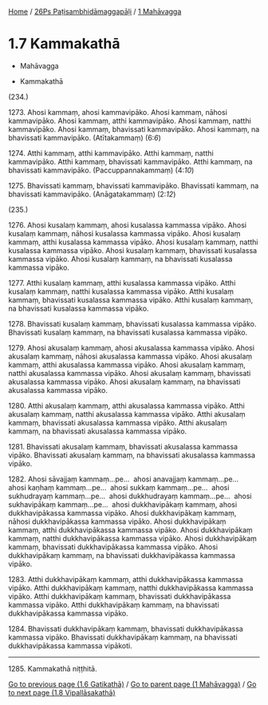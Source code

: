 
[Home](/) / [26Ps Paṭisambhidāmaggapāḷi](...md) / [1 Mahāvagga](../26Ps/1.md)

# 1.7 Kammakathā

* Mahāvagga

* Kammakathā

(234.)

1273\. Ahosi kammaṃ, ahosi kammavipāko. Ahosi kammaṃ, nāhosi kammavipāko. Ahosi kammaṃ, atthi kammavipāko. Ahosi kammaṃ, natthi kammavipāko. Ahosi kammaṃ, bhavissati kammavipāko. Ahosi kammaṃ, na bhavissati kammavipāko. (Atītakammaṃ) (6:*6*)

1274\. Atthi kammaṃ, atthi kammavipāko. Atthi kammaṃ, natthi kammavipāko. Atthi kammaṃ, bhavissati kammavipāko. Atthi kammaṃ, na bhavissati kammavipāko. (Paccuppannakammaṃ) (4:*10*)

1275\. Bhavissati kammaṃ, bhavissati kammavipāko. Bhavissati kammaṃ, na bhavissati kammavipāko. (Anāgatakammaṃ) (2:*12*)

(235.)

1276\. Ahosi kusalaṃ kammaṃ, ahosi kusalassa kammassa vipāko. Ahosi kusalaṃ kammaṃ, nāhosi kusalassa kammassa vipāko. Ahosi kusalaṃ kammaṃ, atthi kusalassa kammassa vipāko. Ahosi kusalaṃ kammaṃ, natthi kusalassa kammassa vipāko. Ahosi kusalaṃ kammaṃ, bhavissati kusalassa kammassa vipāko. Ahosi kusalaṃ kammaṃ, na bhavissati kusalassa kammassa vipāko.

1277\. Atthi kusalaṃ kammaṃ, atthi kusalassa kammassa vipāko. Atthi kusalaṃ kammaṃ, natthi kusalassa kammassa vipāko. Atthi kusalaṃ kammaṃ, bhavissati kusalassa kammassa vipāko. Atthi kusalaṃ kammaṃ, na bhavissati kusalassa kammassa vipāko.

1278\. Bhavissati kusalaṃ kammaṃ, bhavissati kusalassa kammassa vipāko. Bhavissati kusalaṃ kammaṃ, na bhavissati kusalassa kammassa vipāko.

1279\. Ahosi akusalaṃ kammaṃ, ahosi akusalassa kammassa vipāko. Ahosi akusalaṃ kammaṃ, nāhosi akusalassa kammassa vipāko. Ahosi akusalaṃ kammaṃ, atthi akusalassa kammassa vipāko. Ahosi akusalaṃ kammaṃ, natthi akusalassa kammassa vipāko. Ahosi akusalaṃ kammaṃ, bhavissati akusalassa kammassa vipāko. Ahosi akusalaṃ kammaṃ, na bhavissati akusalassa kammassa vipāko.

1280\. Atthi akusalaṃ kammaṃ, atthi akusalassa kammassa vipāko. Atthi akusalaṃ kammaṃ, natthi akusalassa kammassa vipāko. Atthi akusalaṃ kammaṃ, bhavissati akusalassa kammassa vipāko. Atthi akusalaṃ kammaṃ, na bhavissati akusalassa kammassa vipāko.

1281\. Bhavissati akusalaṃ kammaṃ, bhavissati akusalassa kammassa vipāko. Bhavissati akusalaṃ kammaṃ, na bhavissati akusalassa kammassa vipāko.

1282\. Ahosi sāvajjaṃ kammaṃ…pe…  ahosi anavajjaṃ kammaṃ…pe…  ahosi kaṇhaṃ kammaṃ…pe…  ahosi sukkaṃ kammaṃ…pe…  ahosi sukhudrayaṃ kammaṃ…pe…  ahosi dukkhudrayaṃ kammaṃ…pe…  ahosi sukhavipākaṃ kammaṃ…pe…  ahosi dukkhavipākaṃ kammaṃ, ahosi dukkhavipākassa kammassa vipāko. Ahosi dukkhavipākaṃ kammaṃ, nāhosi dukkhavipākassa kammassa vipāko. Ahosi dukkhavipākaṃ kammaṃ, atthi dukkhavipākassa kammassa vipāko. Ahosi dukkhavipākaṃ kammaṃ, natthi dukkhavipākassa kammassa vipāko. Ahosi dukkhavipākaṃ kammaṃ, bhavissati dukkhavipākassa kammassa vipāko. Ahosi dukkhavipākaṃ kammaṃ, na bhavissati dukkhavipākassa kammassa vipāko.

1283\. Atthi dukkhavipākaṃ kammaṃ, atthi dukkhavipākassa kammassa vipāko. Atthi dukkhavipākaṃ kammaṃ, natthi dukkhavipākassa kammassa vipāko. Atthi dukkhavipākaṃ kammaṃ, bhavissati dukkhavipākassa kammassa vipāko. Atthi dukkhavipākaṃ kammaṃ, na bhavissati dukkhavipākassa kammassa vipāko.

1284\. Bhavissati dukkhavipākaṃ kammaṃ, bhavissati dukkhavipākassa kammassa vipāko. Bhavissati dukkhavipākaṃ kammaṃ, na bhavissati dukkhavipākassa kammassa vipākoti.

---

1285\. Kammakathā niṭṭhitā.



[Go to previous page (1.6 Gatikathā)](1.6.md) / [Go to parent page (1 Mahāvagga)](../26Ps/1.md) / [Go to next page (1.8 Vipallāsakathā)](1.8.md)


